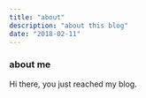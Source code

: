 ```yaml
---
title: "about"
description: "about this blog"
date: "2018-02-11"
---
```


### about me

Hi there, you just reached my blog.